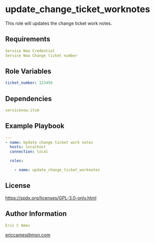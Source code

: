 update_change_ticket_worknotes
=========

This role will updates the change ticket work notes.

Requirements
------------
```yaml
Service Now Credential
Service Now Change ticket number
```
Role Variables
--------------
```yaml
ticket_number: 123456
```
Dependencies
------------
```yaml
servicenow.itsm
```
Example Playbook
----------------
```yaml
---
- name: Update change ticket work notes
  hosts: localhost
  connection: local

  roles:

    - name: update_change_ticket_worknotes
```
License
-------

https://spdx.org/licenses/GPL-3.0-only.html

Author Information
------------------
```yaml
Eric C Ames
```
ericcames@msn.com
